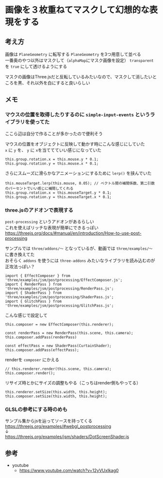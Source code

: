 # 画像を３枚重ねてマスクして幻想的な表現をする


## 考え方
画像は `PlaneGeometry` に転写する 
`PlaneGeometry` を3つ用意して並べる  
一番奥のやつ以外はマスクして（`alphaMap`にマスク画像を設定） `transparent` を `true` にして透けるようにする 
  
マスクの画像はThree.jsだと反転しているみたいなので、マスクして消したいところを黒、それ以外を白にすると良いらしい

## メモ
### マウスの位置を取得したりするのに `simple-input-events` というライブラリを使ってた  
ここら辺は自分で作ることが多かったので便利そう 

マウスの位置をオブジェクトに反映して動かす時にこんな感じにしていた  
`x` に `y` を、 `y` に `x`を当ててていい感じになっていた
```
this.group.rotation.x = this.mouse.y * 0.1;
this.group.rotation.y = this.mouse.x * 0.1;
```

さらにスムーズに滑らかなアニメーションにするために `lerp()` を挟んでいた 

```
this.mouseTarget.lerp(this.mouse, 0.05); // ベクトル間の補間係数、第二引数のパーセントでいい感じに補間してくれる
this.group.rotation.x = this.mouseTarget.y * 0.1;
this.group.rotation.y = this.mouseTarget.x * 0.1;
```

### three.jsのアドオンで表現する
`post-processing` というアドオンがあるらしい  
これを使えばリッチな表現が簡単にできるっぽい  
https://threejs.org/docs/#manual/en/introduction/How-to-use-post-processing

サンプルでは `three/addons/〜` となっているが、動画では `three/examples/〜` に書き換えてた  
おそらく `addons` を使うには `three-addons` みたいなライブラリを読み込むのが正攻法っぽい？  

```
import { EffectComposer } from 'three/examples/jsm/postprocessing/EffectComposer.js';
import { RenderPass } from 'three/examples/jsm/postprocessing/RenderPass.js';
import { ShaderPass } from 'three/examples/jsm/postprocessing/ShaderPass.js';
import { GlitchPass } from 'three/examples/jsm/postprocessing/GlitchPass.js';
```

こんな感じで設定して
```
this.composer = new EffectComposer(this.renderer);

const renderPass = new RenderPass(this.scene, this.camera);
this.composer.addPass(renderPass)

const effectPass = new ShaderPass(CurtainShader);
this.composer.addPass(effectPass);
```

renderを `composer` にかえる

```
// this.renderer.render(this.scene, this.camera);
this.composer.render();
```

リサイズ時とかにサイズの調整もやる（こっちはrender側もやってる）

```
this.renderer.setSize(this.width, this.height);
this.composer.setSize(this.width, this.height);
```

### GLSLの参考にする時のめも
サンプル集からjsを辿ってソースを持ってくる  
https://threejs.org/examples/#webgl_postprocessing  
↓  
https://threejs.org/examples/jsm/shaders/DotScreenShader.js 

## 参考
- youtube
  - https://www.youtube.com/watch?v=12yVUxIkag0